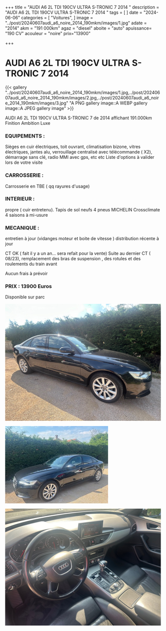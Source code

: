 +++
title = "AUDI A6 2L TDI 190CV ULTRA S-TRONIC 7 2014 "
description = "AUDI A6 2L TDI 190CV ULTRA S-TRONIC 7 2014   "
tags = [
]
date = "2024-06-06"
categories = [
    "Voitures",
]
image = "../post/20240607audi_a6_noire_2014_190mkm/images/1.jpg"
adate = "2014"
akm = "191 000km"
agaz = "diesel"
aboite = "auto"
apuissance= "190 CV"
acouleur = "noire"
prix="13900"

+++

# AUDI A6 2L TDI 190CV ULTRA S-TRONIC 7 2014

{{< gallery  "../post/20240607audi_a6_noire_2014_190mkm/images/1.jpg,../post/20240607audi_a6_noire_2014_190mkm/images/2.jpg,../post/20240607audi_a6_noire_2014_190mkm/images/3.jpg" "A PNG gallery image::A WEBP gallery image::A JPEG gallery image" >}}
 


 AUDI A6 2L TDI 190CV ULTRA S-TRONIC 7 de 2014 affichant 191.000km
Finition Ambition Luxe

### EQUIPEMENTS :

Sièges en cuir électriques, toit ouvrant, climatisation bizone, vitres électriques, jantes alu, verrouillage centralisé avec télécommande ( X2), démarrage sans clé, radio MMI avec gps, etc etc
Liste d'options à valider lors de votre visite

### CARROSSERIE :
Carrosserie en TBE ( qq rayures d'usage)


### INTERIEUR :
propre ( cuir entretenu).
Tapis de sol neufs
4 pneus MICHELIN Crossclimate 4 saisons à mi-usure


### MECANIQUE :
entretien à jour (vidanges moteur et boite de vitesse )
distribution récente à jour

CT OK ( fait il y a un an... sera refait pour la vente)
Suite au dernier CT ( 08/23), remplacement des bras de suspension , des rotules et des roulements du train avant


Aucun frais à prévoir


### PRIX : 13900 Euros

Disponible sur parc 


<!-- more -->


![](images/1.jpg)

![](images/2.jpg)

![](images/3.jpg)

